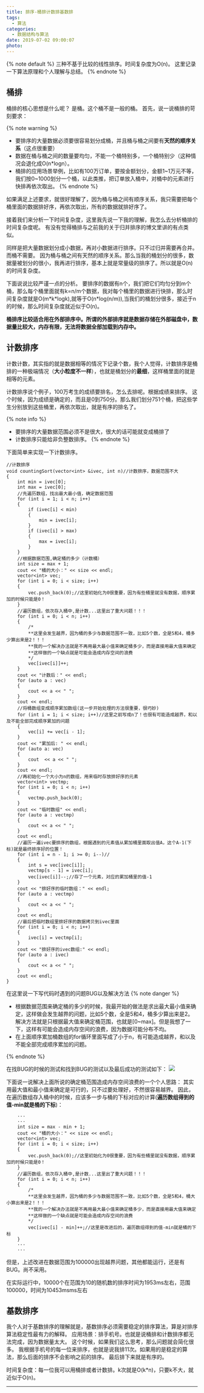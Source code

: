 ```yaml
---
title: 排序-桶排计数排基数排
tags:
  - 算法
categories:
  - 数据结构与算法
date: 2019-07-02 09:00:07
photo:
---
```


{% note default %}
三种不基于比较的线性排序。时间复杂度为O(n)。
这里记录一下算法原理和个人理解与总结。
{% endnote %}

<!-- more -->


## 桶排
桶排的核心思想是什么呢？
是桶。这个桶不是一般的桶。
首先，说一说桶排的苛刻要求：

{% note warning %}
- 要排序的大量数据必须要很容易划分成桶，并且桶与桶之间要有**天然的顺序关系**（这点很重要）
- 数据在桶与桶之间的数量要均匀，不能一个桶特别多，一个桶特别少（这种情况会退化成O(n\*logn）。
- 桶排的应用场景举例，比如有100万订单，要按金额划分，金额1~1万元不等，我们按0~1000划分一个桶，以此类推，把订单放入桶中，对桶中的元素进行快排再依次取出。
{% endnote %}

如果满足上述要求，就很好理解了，因为桶与桶之间有顺序关系，我只需要把每个桶里面的数据排好序，再依次取出，所有的数据就排好序了。

接着我们来分析一下时间复杂度，这里我先说一下我的理解，我怎么去分析桶排的时间复杂度呢。
有没有觉得桶排与之前我的关于归并排序的博文里讲的有点类似。

同样是把大量数据划分成小数据，再对小数据进行排序。只不过归并需要再合并。而桶不需要。
因为桶与桶之间有天然的顺序关系。那么当我的桶划分的很多，数据量被划分的很小，我再进行排序，基本上就是常量级的排序了。所以就是O(n)的时间复杂度。

下面说说比较严谨一点的分析。
要排序的数据有n个，我们把它们均匀分到m个桶，那么每个桶里面就有k=n/m个数据，我对每个桶里的数据进行快排，那么时间复杂度就是O(m\*k\*logk),就等于O(n\*log(n/m)),当我们的桶划分很多，接近于n的时候，那么时间复杂度就近似于O(n)。

**桶排序比较适合用在外部排序中。所谓的外部排序就是数据存储在外部磁盘中，数据量比较大，内存有限，无法将数据全部加载到内存中。**

## 计数排序
计数计数，其实指的就是数据相等的情况下记录个数，我个人觉得，计数排序是桶排的一种极端情况（**大小粒度不一样**），也就是桶划分的**最细**，这样桶里面的就是相等的元素。

计数排序说个例子，100万考生的成绩要排名，怎么去排呢。根据成绩来排序。
这个时候，因为成绩是确定的，而且是0到750分。那么我们划分751个桶，把这些学生分别放到这些桶里，再依次取出，就是有序的排名了。

{% note info %}
- 要排序的大量数据范围必须不是很大，很大的话可能就变成桶排了
- 计数排序只能给非负整数排序。
{% endnote %}

下面简单来实现一下计数排序。
```
//计数排序
void countingSort(vector<int> &ivec, int n)//计数排序，数据范围不大
{
	int min = ivec[0];
	int max = ivec[0];
	//先遍历数组，找出最大最小值，确定数据范围
	for (int i = 1; i < n; i++)
	{
		if (ivec[i] < min)
		{
			min = ivec[i];
		}
		if (ivec[i] > max)
		{
			max = ivec[i];
		}
	}
	//根据数据范围,确定桶的多少（计数桶）
	int size = max + 1;
	cout << "桶的大小：" << size << endl;
	vector<int> vec;
	for (int i = 0; i < size; i++)
	{
		vec.push_back(0);//这里初始化为0很重要，因为有些桶里就没有数据，顺序累加的时候只能是0！
	}
	//遍历数组，依次存入桶中,是计数...这里出了重大问题！！！
	for (int i = 0; i < n; i++)
	{
		/*
		**这里会发生越界，因为桶的多少与数据范围不一致，比如5个数，全是5和4，桶多少算出来是2！！！
		**我的一个解决办法就是不再用最大最小值来确定桶多少，而是直接用最大值来确定
		**这样做的一个缺点就是可能会造成内存空间的浪费
		*/
		vec[ivec[i]]++;
	}
	cout << "计数后：" << endl;
	for (auto a : vec)
	{
		cout << a << " ";
	}
	cout << endl;
	//将桶数组变成顺序累加数组(这一步开始处理的方法很重要，很巧妙)
	for (int i = 1; i < size; i++)//这里之前写成n了！也很有可能造成越界，和以及不能全部完成顺序累加的问题
	{
		vec[i] += vec[i - 1];
	}
	cout << "累加后: " << endl;
	for (auto a: vec)
	{
		cout  << a << " ";
	}
	cout << endl;
	//再初始化一个大小为n的数组，用来临时存放排好序的元素
	vector<int> vectmp;
	for (int i = 0; i < n; i++)
	{
		vectmp.push_back(0);
	}
	cout << "临时数组" << endl;
	for (auto a : vectmp)
	{
		cout << a << " ";
	}
	cout << endl;
	//遍历一遍ivec要排序的数组，根据遇到的元素值从累加桶里面取出值A，这个A-1(下标)就是最终排序好的位置！
	for (int i = n - 1; i >= 0; i--)//
	{
		int s = vec[ivec[i]];
		vectmp[s - 1] = ivec[i];
		vec[ivec[i]]--;//存了一个元素，对应的累加桶里的值-1
	}
	cout << "排好序的临时数组：" << endl;
	for (auto a : vectmp)
	{
		cout << a << " ";
	}
	cout << endl;
	//最后把临时数组里排好序的数据拷贝到ivec里面
	for (int i = 0; i < n; i++)
	{
		ivec[i] = vectmp[i];
	}
	cout << "排好序的ivec数组:" << endl;
	for (auto a : ivec)
	{
		cout << a << " ";
	}
	cout << endl;
}
```
在这里说一下写代码时遇到的问题BUG以及解决方法
{% note danger %}
- 根据数据范围来确定桶的多少的时候，我最开始的做法是求出最大最小值来确定，这样做会发生越界的问题，比如5个数，全是5和4，桶多少算出来是2。解决方法就是只根据最大值来确定桶范围，也就是[0~max]。但是我想了一下，这样有可能会造成内存空间的浪费，因为数据可能分布不均。
- 在上面顺序累加桶数组的for循环里面写成了小于n，有可能造成越界，和以及不能全部完成顺序累加的问题。

{% endnote %}

在找BUG的时候的测试和找到BUG的测试以及最后成功的测试如下：
<img src="http://rensongwang.gitee.io/my_drawing_bed/计数排序BUG.JPG">

下面说一说解决上面所说的确定桶范围造成内存空间浪费的一个个人思路：
其实用最大值和最小值来确定是可行的，只不过要处理好，不然很容易越界。
因此，在遍历数组存入桶中的时候，应该多一步与桶的下标对应的计算(**遍历数组得到的值-min就是桶的下标**)：
```
	···
	···
	int size = max - min + 1;
	cout << "桶的大小：" << size << endl;
	vector<int> vec;
	for (int i = 0; i < size; i++)
	{
		vec.push_back(0);//这里初始化为0很重要，因为有些桶里就没有数据，顺序累加的时候只能是0！
	}
	//遍历数组，依次存入桶中,是计数...这里出了重大问题！！！
	for (int i = 0; i < n; i++)
	{
		/*
		**这里会发生越界，因为桶的多少与数据范围不一致，比如5个数，全是5和4，桶大小算出来是2！！！
		**我的一个解决办法就是不再用最大最小值来确定桶多少，而是直接用最大值来确定
		**这样做的一个缺点就是可能会造成内存空间的浪费
		*/
		vec[ivec[i] - min]++;//这里是改进后的，遍历数组得到的值-min就是桶的下标
	}
	···
	···
```
但是，上述改进在数据范围为100000出现越界问题，其他都能运行，还是有BUG。尚不采用。

在实际运行中，10000个在范围为10的随机数的排序时间为1953ms左右，范围100000，时间为10453msms左右

## 基数排序
我个人对于基数排序的理解就是，基数排序必须需要稳定的排序算法，算是对排序算法稳定性最有力的解释。
应用场景：排手机号。也就是说桶排和计数排序都无法完成，因为数据量太大。
这个时候，如果我们这么思考，那么问题就会简化很多。
我根据手机号的每一位来排序，也就是说我排11次。如果用的是稳定的算法，那么后面的排序不会影响之前的排序。
最后排下来就是有序的。

时间复杂度：每一位我可以用桶排或者计数排。k次就是O(k\*n)，只要k不大，就近似于O(n)。




--- 

